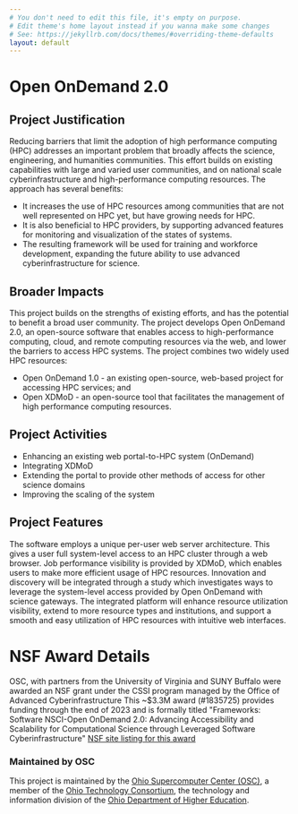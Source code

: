 ```yaml
---
# You don't need to edit this file, it's empty on purpose.
# Edit theme's home layout instead if you wanna make some changes
# See: https://jekyllrb.com/docs/themes/#overriding-theme-defaults
layout: default
---
```


# Open OnDemand 2.0

## Project Justification
Reducing barriers that limit the adoption of high performance computing (HPC) addresses an important problem that broadly affects the science, engineering, and humanities communities. This effort builds on existing capabilities with large and varied user communities, and on national scale cyberinfrastructure and high-performance computing resources. The approach has several benefits:
- It increases the use of HPC resources among communities that are not well represented on HPC yet, but have growing needs for HPC.
- It is also beneficial to HPC providers, by supporting advanced features for monitoring and visualization of the states of systems.
- The resulting framework will be used for training and workforce development, expanding the future ability to use advanced cyberinfrastructure for science.

## Broader Impacts
This project builds on the strengths of existing efforts, and has the potential to benefit a broad user community.
The project develops Open OnDemand 2.0, an open-source software that enables access to high-performance computing, cloud, and remote computing resources via the web, and lower the barriers to access HPC systems. The project combines two widely used HPC resources:
- Open OnDemand 1.0 - an existing open-source, web-based project for accessing HPC services; and
- Open XDMoD - an open-source tool that facilitates the management of high performance computing resources.

## Project Activities
- Enhancing an existing web portal-to-HPC system (OnDemand)
- Integrating XDMoD
- Extending the portal to provide other methods of access for other science domains
- Improving the scaling of the system 

## Project Features
The software employs a unique per-user web server architecture. This gives a user full system-level access to an HPC cluster through a web browser. Job performance visibility is provided by XDMoD, which enables users to make more efficient usage of HPC resources. Innovation and discovery will be integrated through a study which investigates ways to leverage the system-level access provided by Open OnDemand with science gateways. The integrated platform will enhance resource utilization visibility, extend to more resource types and institutions, and support a smooth and easy utilization of HPC resources with intuitive web interfaces.

# NSF Award Details
OSC, with partners from the University of Virginia and SUNY Buffalo were awarded an NSF grant under the CSSI program managed by the Office of Advanced Cyberinfrastructure
This ~$3.3M award (#1835725) provides funding through the end of 2023 and is formally titled "Frameworks: Software NSCI-Open OnDemand 2.0: Advancing Accessibility and Scalability for Computational Science through Leveraged Software Cyberinfrastructure"
[NSF site listing for this award](https://www.nsf.gov/awardsearch/showAward?AWD_ID=1835725)

### Maintained by OSC

This project is maintained by the [Ohio Supercomputer Center (OSC)](https://www.osc.edu), 
a member of the [Ohio Technology Consortium](https://www.oh-tech.org/), the technology and information
division of the [Ohio Department of Higher Education](https://education.ohio.gov/).
